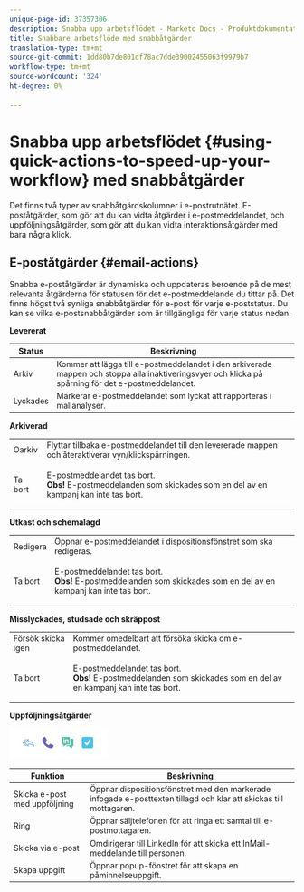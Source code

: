 ```yaml
---
unique-page-id: 37357306
description: Snabba upp arbetsflödet - Marketo Docs - Produktdokumentation
title: Snabbare arbetsflöde med snabbåtgärder
translation-type: tm+mt
source-git-commit: 1dd80b7de801df78ac7dde39002455063f9979b7
workflow-type: tm+mt
source-wordcount: '324'
ht-degree: 0%

---
```



# Snabba upp arbetsflödet {#using-quick-actions-to-speed-up-your-workflow} med snabbåtgärder

Det finns två typer av snabbåtgärdskolumner i e-postrutnätet. E-poståtgärder, som gör att du kan vidta åtgärder i e-postmeddelandet, och uppföljningsåtgärder, som gör att du kan vidta interaktionsåtgärder med bara några klick.

## E-poståtgärder {#email-actions}

Snabba e-poståtgärder är dynamiska och uppdateras beroende på de mest relevanta åtgärderna för statusen för det e-postmeddelande du tittar på. Det finns högst två synliga snabbåtgärder för e-post för varje e-poststatus. Du kan se vilka e-postsnabbåtgärder som är tillgängliga för varje status nedan.

**Levererat**

| Status | Beskrivning |
|---|---|
| Arkiv | Kommer att lägga till e-postmeddelandet i den arkiverade mappen och stoppa alla inaktiveringsvyer och klicka på spårning för det e-postmeddelandet. |
| Lyckades | Markerar e-postmeddelandet som lyckat att rapporteras i mallanalyser. |

**Arkiverad**

<table> 
 <colgroup> 
  <col> 
  <col> 
 </colgroup> 
 <tbody> 
  <tr> 
   <td>Oarkiv</td> 
   <td>Flyttar tillbaka e-postmeddelandet till den levererade mappen och återaktiverar vyn/klickspårningen.</td> 
  </tr> 
  <tr> 
   <td>Ta bort</td> 
   <td><p>E-postmeddelandet tas bort.<br><strong>Obs!</strong> E-postmeddelanden som skickades som en del av en kampanj kan inte tas bort.</p></td> 
  </tr> 
 </tbody> 
</table>

**Utkast och schemalagd**

<table> 
 <colgroup> 
  <col> 
  <col> 
 </colgroup> 
 <tbody> 
  <tr> 
   <td>Redigera</td> 
   <td>Öppnar e-postmeddelandet i dispositionsfönstret som ska redigeras.</td> 
  </tr> 
  <tr> 
   <td>Ta bort</td> 
   <td><p>E-postmeddelandet tas bort.<br><strong>Obs!</strong> E-postmeddelanden som skickades som en del av en kampanj kan inte tas bort.</p></td> 
  </tr> 
 </tbody> 
</table>

**Misslyckades, studsade och skräppost**

<table> 
 <colgroup> 
  <col> 
  <col> 
 </colgroup> 
 <tbody> 
  <tr> 
   <td>Försök skicka igen</td> 
   <td>Kommer omedelbart att försöka skicka om e-postmeddelandet.</td> 
  </tr> 
  <tr> 
   <td>Ta bort</td> 
   <td><p>E-postmeddelandet tas bort.<br><strong>Obs!</strong> E-postmeddelanden som skickades som en del av en kampanj kan inte tas bort.</p></td> 
  </tr> 
 </tbody> 
</table>

**Uppföljningsåtgärder**

![](assets/using-quick-actions-to-speed-up-your-workflow-1.png)

| Funktion | Beskrivning |
|---|---|
| Skicka e-post med uppföljning | Öppnar dispositionsfönstret med den markerade infogade e-posttexten tillagd och klar att skickas till mottagaren. |
| Ring | Öppnar säljtelefonen för att ringa ett samtal till e-postmottagaren. |
| Skicka via e-post | Omdirigerar till LinkedIn för att skicka ett InMail-meddelande till personen. |
| Skapa uppgift | Öppnar popup-fönstret för att skapa en påminnelseuppgift. |

